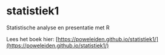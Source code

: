 # statistiek1
Statistische analyse en presentatie met R

Lees het boek hier: [https://poweleiden.github.io/statistiek1/](https://poweleiden.github.io/statistiek1/)
